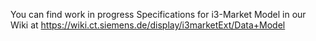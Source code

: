 
You can find work in progress Specifications for i3-Market Model
in our Wiki at
https://wiki.ct.siemens.de/display/i3marketExt/Data+Model

